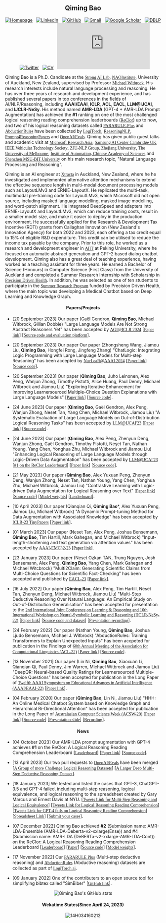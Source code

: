 <div align="center">

## **Qiming Bao**

<p align="center">

[![Homepage](https://img.shields.io/badge/-Homepage-purple?style=flat-square&logo=homepage&logoColor=white&link=https://14h034160212.github.io/)](https://14h034160212.github.io/)&nbsp;&nbsp;
[![LinkedIn](https://img.shields.io/badge/-LinkedIn-blue?style=flat-square&logo=Linkedin&logoColor=white&link=https://www.linkedin.com/in/qiming-bill-bao-773757166/)](https://www.linkedin.com/in/qiming-bill-bao-773757166/)&nbsp;&nbsp;
[![GitHub](https://img.shields.io/badge/-GitHub-black?style=flat-square&logo=GitHub&logoColor=white&link=https://github.com/14H034160212)](https://github.com/14H034160212)&nbsp;&nbsp;
[![Gmail](https://img.shields.io/badge/-Gmail-red?style=flat-square&logo=Gmail&logoColor=white&link=mailto:qiming.bao@auckland.ac.nz)](mailto:qiming.bao@auckland.ac.nz)&nbsp;&nbsp;
[![Google Scholar](https://img.shields.io/badge/-Google%20Scholar-blue?style=flat-square&logo=Google%20Scholar&logoColor=white&link=https://scholar.google.com/citations?user=t-PqsgcAAAAJ)](https://scholar.google.com/citations?user=t-PqsgcAAAAJ&hl=en)&nbsp;&nbsp;
[![DBLP](https://img.shields.io/badge/-DBLP-yellow?style=flat-square&logo=DBLP&logoColor=white&link=https://dblp.org/pid/126/9037-1.html)](https://dblp.org/pid/126/9037-1.html)&nbsp;&nbsp;
[![Twitter](https://img.shields.io/badge/-Twitter-blue?style=flat-square&logo=Twitter&logoColor=white&link=https://twitter.com/qiming_bao)](https://twitter.com/qiming_bao)&nbsp;&nbsp;
[![CV](https://img.shields.io/badge/-CV-brown?style=flat-square&logo=CV&logoColor=white&link=https://14h034160212.github.io/cv.html)](https://14h034160212.github.io/cv.html)&nbsp;&nbsp;
[![简历](https://img.shields.io/badge/-简历-purple?style=flat-square&logo=简历&logoColor=white&link=https://14h034160212.github.io/包启明.pdf)](https://14h034160212.github.io/包启明.pdf)
</p>
</div>



Qiming Bao is a Ph.D. Candidate at the <A href="https://www.ai.ac.nz/sail/"><FONT face="Bitstream Vera Sans">Strong AI Lab</FONT></A>, <A href="https://www.naoinstitute.auckland.ac.nz/"><FONT face="Bitstream Vera Sans">NAOInstitute</FONT></A>, University of Auckland, New Zealand, supervised by Professor <A href="https://profiles.auckland.ac.nz/m-witbrock"><FONT face="Bitstream Vera Sans">Michael Witbrock</FONT></A>. His research interests include natural language processing and reasoning. He has over three years of research and development experience, and has published several papers in top conferences in the fields of AI/NLP/Reasoning, including **AAAI/EAAI**, **ICLR**, **ACL**, **EACL**, **LLM@IJCAI**, and **IJCLR-NeSy**. His method named **AMR-LDA** (GPT-4 + AMR-LDA Prompt Augmentation) has achieved the **#1** ranking on one of the most challenged logical reasoning reading comprehension leaderboards (<A href="https://eval.ai/web/challenges/challenge-page/503/leaderboard/1347"><FONT face="Bitstream Vera Sans">ReClor</FONT></A>) up to now, and two of his logical reasoning datasets called <A href="https://github.com/Strong-AI-Lab/PARARULE-Plus"><FONT face="Bitstream Vera Sans">PARARULE-Plus</FONT></A> and <A href="https://github.com/Strong-AI-Lab/AbductionRules"><FONT face="Bitstream Vera Sans">AbductionRules</FONT></A> have been collected by <A href="https://www.logitorch.ai/"><FONT face="Bitstream Vera Sans">LogiTorch</FONT></A>, <A href="https://github.com/FreedomIntelligence/ReasoningNLP"><FONT face="Bitstream Vera Sans">ReasoningNLP</FONT></A>, <A href="https://github.com/zjunlp/Prompt4ReasoningPapers"><FONT face="Bitstream Vera Sans">Prompt4ReasoningPapers</FONT></A> and <A href="https://github.com/openai/evals/pull/651"><FONT face="Bitstream Vera Sans">OpenAI/Evals</FONT></A>. Qiming has given public guest talks and academic visit at <A href="https://youtu.be/nfNbSZPY4EU"><FONT face="Bitstream Vera Sans">Microsoft Research Asia</FONT></A>, <A href="https://youtu.be/0ZkayBD3WVY"><FONT face="Bitstream Vera Sans">Samsung AI Center Cambridge UK</FONT></A>, <A href="https://youtu.be/ZzCpq5gXQto"><FONT face="Bitstream Vera Sans">IEEE Vehicular Technology Society</FONT></A>, <A href="https://www.zjukg.org/"><FONT face="Bitstream Vera Sans">ZJU-NLP Group, Zhejiang University</FONT></A>, <A href="https://14h034160212.github.io/Invitation_UoM_NLP_Reading_Group.pdf"><FONT face="Bitstream Vera Sans">The University of Melbourne</FONT></A>, <A href="https://14h034160212.github.io/包启明-中国科学院自动化所“第一届紫东青年学者论坛分论坛：AI基础理论与创新应用”.pdf"><FONT face="Bitstream Vera Sans">Institute of Automation, Chinese Academy of Sciences</FONT></A> and <A href="https://14h034160212.github.io/国际青年学者论坛人工智能研究院分论坛时间表.pdf"><FONT face="Bitstream Vera Sans">Shenzhen MSU-BIT University</FONT></A> on his main research topic, "Natural Language Processing and Reasoning".

Qiming is an AI engineer at <A href="https://xtracta.com/"><FONT face="Bitstream Vera Sans">Xtracta</FONT></A> in Auckland, New Zealand, where he he investigated and implemented alternative attention mechanisms to extend the effective sequence length in multi-modal document processing models such as LayoutLMv3 and ERNIE-LayoutX. He replicated the multi-task, multimodal pre-training code for LayoutLMv3, which Microsoft did not open source, including masked language modelling, masked image modelling, and word-patch alignment. He integrated DeepSpeed and adapters into ERNIE-LayoutX and LayoutLMv3, which can reduce training costs, result in a smaller model size, and make it easier to deploy in the production environment. He successfully applied for the Research & Development Tax Incentive (RDTI) grants from Callaghan Innovation (New Zealand's Innovation Agency) for both 2022 and 2023, each offering a tax credit equal to 15% of eligible R&D expenditure. This credit can be utilised to reduce the income tax payable by the company. Prior to this role, he worked as a research and development engineer in <A href="https://www.aiit.org.cn/p_enPage"><FONT face="Bitstream Vera Sans">AIIT</FONT></A> at Peking University, where he focused on automatic abstract generation and GPT-2 based dialog chatbot development. Qiming also has a great deal of teaching experience, having worked as a teaching assistant for three years. He earned a Bachelor of Science (Honours) in Computer Science (First Class) from the University of Auckland and completed a Summer Research Internship with Scholarship in <A href="https://precisiondrivenhealth.com/"><FONT face="Bitstream Vera Sans">Precision Driven Health</FONT></A>. In addition, he was selected as one of ten students to participate in the <A href="https://precisiondrivenhealth.com/an-online-system-for-answering-medical-questions/"><FONT face="Bitstream Vera Sans">Summer Research Program</FONT></A> funded by Precision Driven Health, where the main topic was developing a Medical Chatbot based on Deep Learning and Knowledge Graph.

<!--**I am open to looking for a full-time job opportunity related to Post-doc Researcher, Machine Learning/AI Engineer. I am passionate and skilled in data-driven projects, especially on Natural Language Processing, with more than three years of work and project experience. I can bring state-of-the-art ideas and technology to your lab/company.** -->

<h4 align="center">Papers/Projects</h4>

- [20 September 2023] Our paper (Gaël Gendron, **Qiming Bao**, Michael Witbrock, Gillian Dobbie) "Large Language Models Are Not Strong Abstract Reasoners Yet" has been accepted by <A href="https://agiworkshop.github.io/"><FONT face="Bitstream Vera Sans">AGI@ICLR 2024</FONT></A> [<A href="https://openreview.net/forum?id=Pc0fPGip78&noteId=Pc0fPGip78"><FONT face="Bitstream Vera Sans">Paper link</FONT></A>] [<A href="https://github.com/Strong-AI-Lab/Logical-and-abstract-reasoning"><FONT face="Bitstream Vera Sans">Source code and evaluation platform</FONT></A>].<br />

- [20 September 2023] Our paper Our paper (Zhongsheng Wang, Jiamou Liu, **Qiming Bao**, Hongfei Rong, Jingfeng Zhang) "ChatLogic: Integrating Logic Programming with Large Language Models for Multi-step Reasoning" has been accepted by <A href="https://nuclear-workshop.github.io/"><FONT face="Bitstream Vera Sans">NucLeaR@AAAI 2024</FONT></A> [<A href="https://openreview.net/forum?id=AOqGF7Po7Z"><FONT face="Bitstream Vera Sans">Paper link</FONT></A>] [<A href="https://github.com/Strong-AI-Lab/ChatLogic"><FONT face="Bitstream Vera Sans">Source code</FONT></A>].<br />

- [20 September 2023] Our paper (**Qiming Bao**, Juho Leinonen, Alex Peng, Wanjun Zhong, Timothy Pistotti, Alice Huang, Paul Denny, Michael Witbrock and Jiamou Liu) "Exploring Iterative Enhancement for Improving Learnersourced Multiple-Choice Question Explanations with Large Language Models" [<A href="http://arxiv.org/abs/2309.10444"><FONT face="Bitstream Vera Sans">Paper link</FONT></A>] [<A href="https://github.com/Strong-AI-Lab/Explanation-Generation"><FONT face="Bitstream Vera Sans">Source code</FONT></A>].<br />

- [24 June 2023] Our paper (**Qiming Bao**, Gaël Gendron, Alex Peng, Wanjun Zhong, Neset Tan, Yang Chen, Michael Witbrock, Jiamou Liu) "A Systematic Evaluation of Large Language Models on Out-of-Distribution Logical Reasoning Tasks" has been accepted by <A href="https://bigmodel.ai/llm-ijcai23"><FONT face="Bitstream Vera Sans">LLM@IJCAI'23</FONT></A> [<A href="https://arxiv.org/abs/2310.09430"><FONT face="Bitstream Vera Sans">Paper link</FONT></A>] [<A href="https://github.com/Strong-AI-Lab/Logical-and-abstract-reasoning"><FONT face="Bitstream Vera Sans">Source code</FONT></A>].

- [24 June 2023] Our paper (**Qiming Bao**, Alex Peng, Zhenyun Deng, Wanjun Zhong, Gaël Gendron, Timothy Pistotti, Neşet Tan, Nathan Young, Yang Chen, Yonghua Zhu, Michael Witbrock and Jiamou Liu) "Enhancing Logical Reasoning of Large Language Models through Logic-Driven Data Augmentation" has been accepted by <A href="https://bigmodel.ai/llm-ijcai23"><FONT face="Bitstream Vera Sans">LLM@IJCAI'23</FONT></A> [<A href="https://eval.ai/web/challenges/challenge-page/503/leaderboard/1347"><FONT face="Bitstream Vera Sans">#1 on the ReClor Leaderboard</FONT></A>] [<A href="https://arxiv.org/abs/2305.12599v2"><FONT face="Bitstream Vera Sans">Paper link</FONT></A>] [<A href="https://github.com/Strong-AI-Lab/Logical-Equivalence-driven-AMR-Data-Augmentation-for-Representation-Learning"><FONT face="Bitstream Vera Sans">Source code</FONT></A>].

- [21 May 2023] Our paper (**Qiming Bao**, Alex Yuxuan Peng, Zhenyun Deng, Wanjun Zhong, Neset Tan, Nathan Young, Yang Chen, Yonghua Zhu, Michael Witbrock, Jiamou Liu) "Contrastive Learning with Logic-driven Data Augmentation for Logical Reasoning over Text" [<A href="https://arxiv.org/abs/2305.12599"><FONT face="Bitstream Vera Sans">Paper link</FONT></A>] [<A href="https://github.com/Strong-AI-Lab/Logical-Equivalence-driven-AMR-Data-Augmentation-for-Representation-Learning"><FONT face="Bitstream Vera Sans">Source code</FONT></A>] [<A href="https://huggingface.co/qbao775/AMR-LE-DeBERTa-V2-XXLarge-Contraposition"><FONT face="Bitstream Vera Sans">Model weights</FONT></A>] [<A href="https://eval.ai/web/challenges/challenge-page/503/leaderboard/1347"><FONT face="Bitstream Vera Sans">Leaderboard</FONT></A>].<br />

- [10 April 2023] Our paper (Qianqian Qi, **Qiming Bao***, Alex Yuxuan Peng, Jiamou Liu, Michael Witbrock) "A Dynamic Prompt-tuning Method for Data Augmentation with Associated Knowledge" has been accepted by <A href="https://openreview.net/group?id=ICLR.cc/2023/TinyPapers"><FONT face="Bitstream Vera Sans">ICLR-23 TinyPapers</FONT></A> [<A href="https://openreview.net/forum?id=hli7A0ioiS_"><FONT face="Bitstream Vera Sans">Paper link</FONT></A>].<br />
  
- [01 March 2023] Our paper (Neset Tan, Alex Peng, Joshua Bensemann, **Qiming Bao**, Tim Hartill, Mark Gahegan, and Michael Witbrock) "Input-length-shortening and text generation via attention values" has been accepted by <A href="https://www.emc2-ai.org/aaai-23"><FONT face="Bitstream Vera Sans">AAAI-EMC^2-23</FONT></A> [<A href="https://arxiv.org/abs/2303.07585"><FONT face="Bitstream Vera Sans">Paper link</FONT></A>].<br />
    
- [23 January 2023] Our paper (Neset Ozkan TAN, Trung Nguyen, Josh Bensemann, Alex Peng, **Qiming Bao**, Yang Chen, Mark Gahegan and Michael Witcbrock) "Multi2Claim: Generating Scientific Claims from Multi-Choice Questions for Scientific Fact-Checking" has been accepted and published by <A href="https://2023.eacl.org/"><FONT face="Bitstream Vera Sans">EACL-23</FONT></A> [<A href="https://aclanthology.org/2023.eacl-main.194/"><FONT face="Bitstream Vera Sans">Paper link</FONT></A>]. <br />
    
- [16 July 2022] Our paper (**Qiming Bao**, Alex Peng, Tim Hartill, Neset Tan, Zhenyun Deng, Michael Witbrock, Jiamou Liu) "Multi-Step Deductive Reasoning Over Natural Language: An Empirical Study on Out-of-Distribution Generalisation" has been accepted for presentation to the <A href="http://ceur-ws.org/Vol-3212/"><FONT face="Bitstream Vera Sans">2nd International Joint Conference on Learning & Reasoning and 16th International Workshop on Neural-Symbolic Learning and Reasoning (IJCLR-NeSy-22)</FONT></A> [<A href="https://ceur-ws.org/Vol-3212/paper15.pdf"><FONT face="Bitstream Vera Sans">Paper link</FONT></A>] [<A href="https://github.com/Strong-AI-Lab/Multi-Step-Deductive-Reasoning-Over-Natural-Language"><FONT face="Bitstream Vera Sans">Source code and dataset</FONT></A>] [<A href="http://ilp.doc.ic.ac.uk/ijclr22_videos/NeSy%20Session%205%20-%20Thursday%2029th%20-%2014_40%20-%2015_50%20(BST)%20includes%20NeSy%20Invited%20Talk%20William%20Cohen.mp4"><FONT face="Bitstream Vera Sans">Presentation recording</FONT></A>]. <br />
    
- [24 February 2022] Our paper (Nathan Young, **Qiming Bao**, Joshua Ljudo Bensemann, Michael J. Witbrock) "AbductionRules: Training Transformers to Explain Unexpected Inputs" has been accpeted for publication in the Findings of <A href="https://www.2022.aclweb.org/"><FONT face="Bitstream Vera Sans">60th Annual Meeting of the Association for Computational Linguistics (ACL-22)</FONT></A> [<A href="https://aclanthology.org/2022.findings-acl.19/"><FONT face="Bitstream Vera Sans">Paper link</FONT></A>] [<A href="https://github.com/Strong-AI-Lab/AbductionRules"><FONT face="Bitstream Vera Sans">Source code</FONT></A>].<br />
  
- [13 November 2021] Our paper (Lin Ni, **Qiming Bao**, Xiaoxuan Li, Qianqian Qi, Paul Denny, Jim Warren, Michael Witbrock and Jiamou Liu) "DeepQR: Neural-based Quality Ratings for Learnersourced Multiple-Choice Questions" has been accepted for publication in the Long Paper of <A href="https://aaai.org/conference/aaai/aaai-22/eaai-22/"><FONT face="Bitstream Vera Sans">Twelfth AAAI Symposium on Educational Advances in Artificial Intelligence (AAAI/EAAI-22)</FONT></A> [<A href="https://ojs.aaai.org/index.php/AAAI/article/view/21562"><FONT face="Bitstream Vera Sans">Paper link</FONT></A>]. <br />

- [04 February 2020] Our paper (**Qiming Bao**, Lin Ni, Jiamou Liu) "HHH: An Online Medical Chatbot System based on Knowledge Graph and Hierarchical Bi-Directional Attention" has been accepted for publication in the Long Paper of <A href="https://acsw.core.edu.au/2020-acsw-home"><FONT face="Bitstream Vera Sans">Australasian Computer Science Week (ACSW-20)</FONT></A> [<A href="https://arxiv.org/abs/2002.03140"><FONT face="Bitstream Vera Sans">Paper link</FONT></A>] [<A href="https://github.com/14H034160212/HHH-An-Online-Question-Answering-System-for-Medical-Questions"><FONT face="Bitstream Vera Sans">Source code</FONT></A>] [<A href="https://www.youtube.com/redirect?event=comments&redir_token=QUFFLUhqbWtqVHRmbzdQYVJFSW9odl9qZF9CWTdxUXdvQXxBQ3Jtc0ttQjRBdktkOFQ1enpvUGk1X0ZLT0hIb3g5WnhZWjVyVjFiVUQ1STdTeW9pMXdpYlJWSk9xeVA0Y01Qbm85bkQtRWxjdlk5TWdfY2I0OFNIazBhRkFoNEN6YmdjYTFaVnh3Ynkyel9LQjNhbkZ4WGxwQQ&q=https%3A%2F%2Fdocs.google.com%2Fpresentation%2Fd%2F15BfDM07IdUJiqONTAXAhIk3Y8a6oWn_2%2Fedit%3Fusp%3Dsharing%26ouid%3D116744487318855501460%26rtpof%3Dtrue%26sd%3Dtrue&stzid=UgxhkQ3dcho0vzjqWIV4AaABAg"><FONT face="Bitstream Vera Sans">Presentation slide</FONT></A>] [<A href="https://youtu.be/zTK3zZtxHs4"><FONT face="Bitstream Vera Sans">Recording</FONT></A>]. <br />
<h4 align="center">News</h4>

- [04 October 2023] Our AMR-LDA prompt augmentation with GPT-4 achieves **#1** on the ReClor: A Logical Reasoning Reading Comprehension Leaderboard [<A href="https://eval.ai/web/challenges/challenge-page/503/leaderboard/1347"><FONT face="Bitstream Vera Sans">Leaderboard</FONT></A>] [<A href="https://arxiv.org/abs/2305.12599v2"><FONT face="Bitstream Vera Sans">Paper link</FONT></A>] [<A href="https://github.com/Strong-AI-Lab/Logical-Equivalence-driven-AMR-Data-Augmentation-for-Representation-Learning"><FONT face="Bitstream Vera Sans">Source code</FONT></A>].

- [13 April 2023] Our two pull requests to <A href="https://github.com/openai/evals"><FONT face="Bitstream Vera Sans">OpenAI/Evals</FONT></A> have been merged 
        [<A href="https://github.com/openai/evals/pull/648"><FONT face="Bitstream Vera Sans">A Group of more Challenge Logical Reasoning Datasets</FONT></A>]
	[<A href="https://github.com/openai/evals/pull/651"><FONT face="Bitstream Vera Sans">A Larger Deep Multi-Step Deductive Reasoning Dataset</FONT></A>]. <br />

- [18 January 2023] We tested and listed the cases that GPT-3, ChatGPT-3.5 and GPT-4 failed, including multi-step reasoning, logical equivalence, and logical reasoning to the spreadsheet created by Gary Marcus and Ernest Davis at NYU.
        [<A href="https://twitter.com/qiming_bao/status/1615311194931490818"><FONT face="Bitstream Vera Sans">Tweets Link for Multi-Step Reasoning and Logical Equivalence</FONT></A>] [<A href="https://twitter.com/qiming_bao/status/1625688954514333698"><FONT face="Bitstream Vera Sans">Tweets Link for Logical Reasoning Reading Comprehension</FONT></A>] [<A href="https://twitter.com/qiming_bao/status/1642067379319607296"><FONT face="Bitstream Vera Sans">Tweets Link for GPT-4 fails on Logical Reasoning Reading Comprehension</FONT></A>] [<A href="https://docs.google.com/spreadsheets/d/1kDSERnROv5FgHbVN8z_bXH9gak2IXRtoqz0nwhrviCw/edit#gid=1302320625"><FONT face="Bitstream Vera Sans">Spreadsheet Link</FONT></A>] [<A href="https://researchrabbit.typeform.com/llmerrors?typeform-source=www.linkedin.com"><FONT face="Bitstream Vera Sans">Submit your cases</FONT></A>]. <br />

- [07 December 2022] Qiming Bao achieved **#2** (Submission name: AMR-LDA-Ensemble (AMR-LDA-Deberta-v2-xxlarge(Ense)) and #4 (Submission name: AMR-LDA (DeBERTa-v2-xxlarge-AMR-LDA-Cont)) on the ReClor: A Logical Reasoning Reading Comprehension Leaderboard [<A href="https://eval.ai/web/challenges/challenge-page/503/leaderboard/1347"><FONT face="Bitstream Vera Sans">Leaderboard</FONT></A>] [<A href="https://arxiv.org/abs/2305.12599"><FONT face="Bitstream Vera Sans">Paper</FONT></A>] [<A href="https://github.com/Strong-AI-Lab/Logical-Equivalence-driven-AMR-Data-Augmentation-for-Representation-Learning"><FONT face="Bitstream Vera Sans">Source code</FONT></A>] [<A href="https://huggingface.co/qbao775/AMR-LE-DeBERTa-V2-XXLarge-Contraposition"><FONT face="Bitstream Vera Sans">Model weights</FONT></A>]. <br />

- [17 November 2022] Our <A href="https://github.com/Strong-AI-Lab/PARARULE-Plus"><FONT face="Bitstream Vera Sans">PARARULE Plus</FONT></A> (Multi-step deductive reasoning) and <A href="https://github.com/Strong-AI-Lab/AbductionRules"><FONT face="Bitstream Vera Sans">AbductionRules</FONT></A> (Abductive reasoning) datasets are collected as part of <A href="https://www.logitorch.ai/"><FONT face="Bitstream Vera Sans">LogiTorch.ai</FONT></A>. <br/>

- [09 January 2022] One of the contributers to an open source tool for simplifying bibtex called "SimBiber" [<A href="https://github.com/MLNLP-World/SimBiber"><FONT face="Bitstream Vera Sans">GitHub link</FONT></A>]. <br />


<p align="center">
  <img src="https://github-readme-stats.vercel.app/api?username=14H034160212&PAT_1=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&show_icons=true&theme=radical" alt="Qiming Bao's GitHub stats"/>
</p>

<h4 align="center">Wekatime States(Since April 24, 2023)</h4>
<div>
<p align = "center"><img src="https://github-readme-stats.vercel.app/api/wakatime?username=14H034160212&langs_count=4&show_icons=true&locale=en&theme=nord&layout=compact&hide_title=true&hide_border=true" alt="14H034160212" /></p>
</div>
